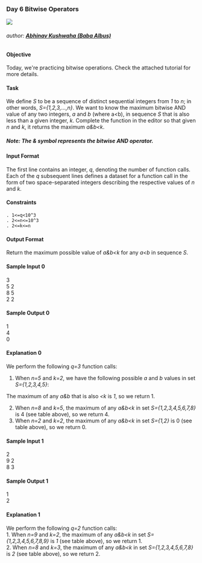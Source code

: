 ### Day 6 Bitwise Operators

![](https://hrcdn.net/hackerrank/assets/brand/h_mark_sm-9c05999c62674028552f4e813728e591.svg)
###### author: [**Abhinav Kushwaha (Baba Albus)**](http://babaalbus.com/ "http://babaalbus.com/")

#### Objective
Today, we're practicing bitwise operations. Check the attached tutorial for more details.

#### Task
We define *S* to be a sequence of distinct sequential integers from *1* to *n*; in other words, *S={1,2,3,...,n}*. 
We want to know the maximum bitwise AND value of any two integers, *a* and *b* (where a<b), in sequence *S* that 
is also less than a given integer, *k*.
Complete the function in the editor so that given *n* and *k*, it returns the maximum *a&b<k*.

##### Note: The & symbol represents the bitwise AND operator.

#### Input Format
The first line contains an integer, *q*, denoting the number of function calls. 
Each of the *q* subsequent lines defines a dataset for a function call in the form of two space-separated integers describing the respective values of *n* and *k*.

#### Constraints
	. 1<=q<10^3
	. 2<=n<=10^3
	. 2<=k<=n
	
#### Output Format
Return the maximum possible value of *a&b<k* for any *a<b* in sequence *S*.

#### Sample Input 0
3 <br>
5 2 <br>
8 5 <br>
2 2 <br>

#### Sample Output 0
1 <br>
4 <br>
0 <br>

#### Explanation 0
We perform the following *q=3* function calls:
 1. When *n=5* and *k=2*, we have the following possible *a* and *b* values in set *S={1,2,3,4,5}*:

The maximum of any *a&b* that is also *<k* is *1*, so we return 1.

 2. When *n=8* and *k=5*, the maximum of any *a&b<k* in set *S={1,2,3,4,5,6,7,8}* is 4 (see table above), so we return 4.
 3. When *n=2* and *k=2*, the maximum of any *a&b<k* in set *S={1,2}* is 0 (see table above), so we return 0.

#### Sample Input 1
2 <br>
9 2 <br>
8 3 <br>

#### Sample Output 1
1 <br>
2

#### Explanation 1
We perform the following *q=2* function calls: <br>
	1. When *n=9* and *k=2*, the maximum of any *a&b<k* in set *S={1,2,3,4,5,6,7,8,9}* is *1* (see table above), so we return 1. <br>
	2. When *n=8* and *k=3*, the maximum of any *a&b<k* in set *S={1,2,3,4,5,6,7,8}* is *2* (see table above), so we return 2.
